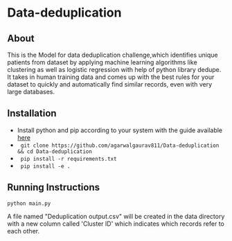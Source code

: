# Data-deduplication

## About

This is the Model for data deduplication challenge,which identifies unique patients from dataset by applying machine learning algorithms like clustering as well as logistic regression with help of python library dedupe.
It takes in human training data and comes up with the best rules for your dataset to quickly and automatically find similar records, even with very large databases.

## Installation

* Install python and pip according to your system with the guide available [here](http://docs.python-guide.org/en/latest/starting/installation/)
* ` git clone https://github.com/agarwalgaurav811/Data-deduplication && cd Data-deduplication`
* ` pip install -r requirements.txt`
* ` pip install -e .`

## Running Instructions
```
python main.py
```
A file named "Deduplication output.csv" will be created in the data directory with a new column called 'Cluster ID' which indicates which records refer to each other.
